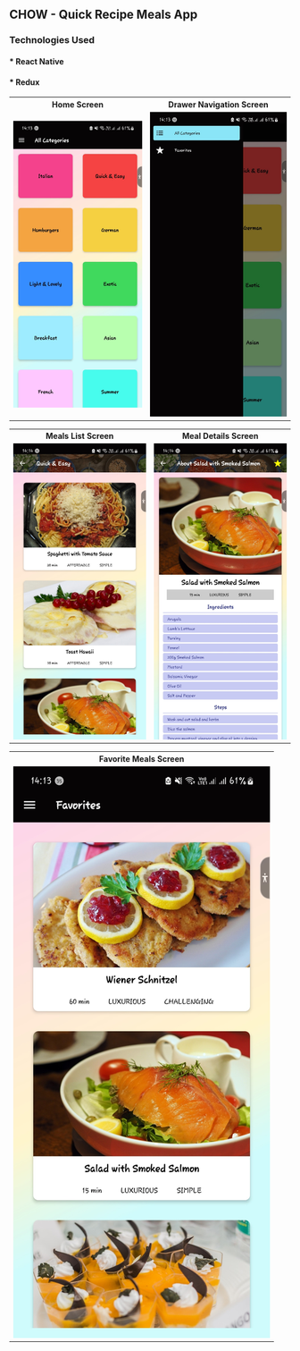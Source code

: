 ## CHOW - Quick Recipe Meals App



### Technologies Used

#### \* React Native

#### \* Redux

<table>
<tr>
<th> Home Screen</th>
<th> Drawer Navigation Screen </th>
</tr>
<tr>
<td>
<img src="./screenshots/screen.jpeg" alt="" style="width: 100%">
</td>
<td>
<img src="./screenshots/screen1.jpeg" alt="" style="width: 100%">
</td>
</tr>
</table>

<table>
<tr>
<th> Meals List Screen </th>
<th> Meal Details Screen </th>
</tr>
<tr>
<td>
<img src="./screenshots/screen3.jpeg" alt="" style="width: 100%">
</td>
<td>
<img src="./screenshots/screen4.jpeg" alt="" style="width: 100%">
</td>
</tr>
</table>


<table>
<tr>
<th> Favorite Meals Screen </th>
</tr>
<tr>
<td>
<img src="./screenshots/screen2.jpeg" alt="" style="width: 100%">
</td>
</tr>
</table>

